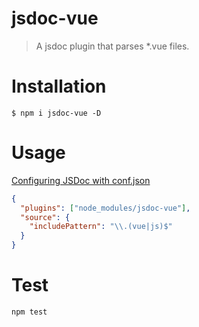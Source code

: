 # jsdoc-vue

> A jsdoc plugin that parses *.vue files.

# Installation
```shell
$ npm i jsdoc-vue -D
```

# Usage
[Configuring JSDoc with conf.json](http://usejsdoc.org/about-configuring-jsdoc.html)
```json
{
  "plugins": ["node_modules/jsdoc-vue"],
  "source": {
    "includePattern": "\\.(vue|js)$"
  }
}
```

# Test
```shell
npm test
```
